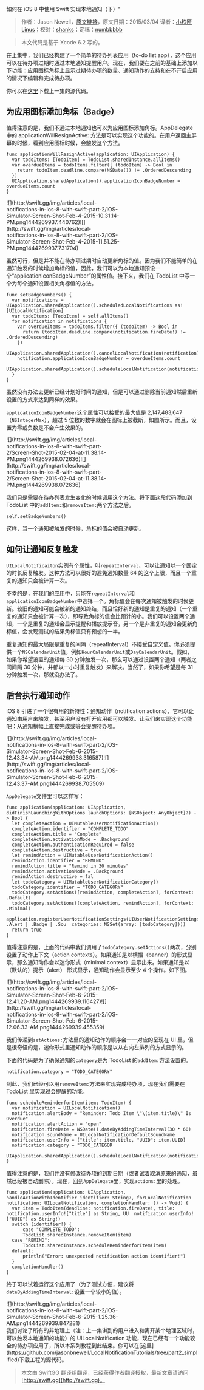如何在 iOS 8 中使用 Swift 实现本地通知（下）"

> 作者：Jason Newell，[原文链接](http://jamesonquave.com/blog/local-notifications-in-ios-8-with-swift-part-2/)，原文日期：2015/03/04
> 译者：[小铁匠Linus](http://linusling.com)；校对：[shanks](http://codebuild.me/)；定稿：[numbbbbb](http://numbbbbb.com/)
  









> 本文代码是基于 Xcode 6.2 写的。

在上集中，我们已经构建了一个简单的待办列表应用（to-do list app），这个应用可以在待办项过期时通过本地通知提醒用户。现在，我们要在之前的基础上添加以下功能：应用图标角标上显示过期待办项的数量、通知动作的支持和在不开启应用的情况下编辑和完成待办项。

你可以在[这里](https://github.com/jasonbnewell/LocalNotificationTutorials/tree/part1_simplified)下载上一集的源代码。



## 为应用图标添加角标（Badge）

值得注意的是，我们不通过本地通知也可以为应用图标添加角标。AppDelegate 中的 applicationWillResignActive: 方法是可以实现这个功能的。在用户返回主屏幕的时候，看到应用图标时候，会触发这个方法。

    
    func applicationWillResignActive(application: UIApplication) {
      var todoItems: [TodoItem] = TodoList.sharedInstance.allItems()
      var overdueItems = todoItems.filter({ (todoItem) -> Bool in
        return todoItem.deadline.compare(NSDate()) != .OrderedDescending
      })
      UIApplication.sharedApplication().applicationIconBadgeNumber = overdueItems.count
    }
<div style="max-width:300px;">
![](http://swift.gg/img/articles/local-notifications-in-ios-8-with-swift-part-2/iOS-Simulator-Screen-Shot-Feb-4-2015-10.31.14-PM.png1444269937.440762)![](http://swift.gg/img/articles/local-notifications-in-ios-8-with-swift-part-2/iOS-Simulator-Screen-Shot-Feb-4-2015-11.51.25-PM.png1444269937.731704)
</div>

虽然可行，但是并不能在待办项过期时自动更新角标的值。因为我们不能简单的在通知触发的时候增加角标的值，因此，我们可以为本地通知预设一个“applicationIconBadgeNumber”的属性值。接下来，我们在 TodoList 中写一个为每个通知设置相关角标值的方法。

    
    func setBadgeNumbers() {
      var notifications = UIApplication.sharedApplication().scheduledLocalNotifications as! [UILocalNotification]
      var todoItems: [TodoItem] = self.allItems()
      for notification in notifications {
        var overdueItems = todoItems.filter({ (todoItem) -> Bool in
          return (todoItem.deadline.compare(notification.fireDate!) != .OrderedDescending)
        })
        UIApplication.sharedApplication().cancelLocalNotification(notification) 
        notification.applicationIconBadgeNumber = overdueItems.count
        UIApplication.sharedApplication().scheduleLocalNotification(notification)
      }
    }

虽然没有办法去更新已经计划好时间的通知，但是可以通过删除当前通知然后重新设置的方式来达到同样的效果。

`applicationIconBadgeNumber`这个属性可以接受的最大值是 2,147,483,647（`NSIntegerMax`），超过 5 位数的数字就会在图标上被截断，如图所示。而且，设置为零或负数是不会产生效果的。

<div style="max-width:300px;">
![](http://swift.gg/img/articles/local-notifications-in-ios-8-with-swift-part-2/Screen-Shot-2015-02-04-at-11.38.14-PM.png1444269938.072636)![](http://swift.gg/img/articles/local-notifications-in-ios-8-with-swift-part-2/Screen-Shot-2015-02-04-at-11.38.14-PM.png1444269938.072636)
</div>


我们只是需要在待办列表发生变化的时候调用这个方法。将下面这段代码添加到 TodoList 中的`addItem:`和`removeItem:`两个方法之后。

    
    self.setBadgeNumbers()

这样，当一个通知被触发的时候，角标的值会被自动更新。

## 如何让通知反复触发

`UILocalNotificaiton`实例有个属性，叫`repeatInterval`，可以让通知以一个固定的时长反复触发。这种方法可以很好的避免通知数量 64 的这个上限，而且一个重复的通知只会被计算一次。

不幸的是，在我们的应用中，只能在`repeatInterval`和`applicationIconBadgeNumber`中选择一个。角标值会在每次通知被触发的时候更新。较旧的通知可能会被新的通知终结，而且恰好新的通知是重复的通知（一个重复的通知只会被计算一次），即导致角标的值会比预计的小。我们可以设置两个通知，一个是重复的通知会显示提醒和播放提示音，另一个是非重复的通知会更新角标值，会发现测试的结果角标值只有预想的一半。

重复通知的最大局限是重复的间隔（repeatInterval）不接受自定义值。你必须提供一个`NSCalendarUnit`值，例如`HourCalendarUnit`或`DayCalendarUnit`。假如，如果你希望设置的通知每 30 分钟触发一次，那么可以通过设置两个通知（两者之间间隔 30 分钟，并都以一小时重复触发）来解决。当然了，如果你希望是每 31 分钟触发一次，那就没办法了。

## 后台执行通知动作

iOS 8 引进了一个很有用的新特性：通知动作（notification actions），它可以让通知由用户来触发，甚至用户没有打开应用都可以触发。让我们来实现这个功能吧：从通知横幅上直接完成或等会提醒待办项。

<div style="max-width:300px;">
![](http://swift.gg/img/articles/local-notifications-in-ios-8-with-swift-part-2/iOS-Simulator-Screen-Shot-Feb-6-2015-12.43.34-AM.png1444269938.316587)![](http://swift.gg/img/articles/local-notifications-in-ios-8-with-swift-part-2/iOS-Simulator-Screen-Shot-Feb-6-2015-12.43.37-AM.png1444269938.705509)
</div>

`AppDelegate`文件里可以这样写：

    
    func application(application: UIApplication, didFinishLaunchingWithOptions launchOptions: [NSObject: AnyObject]?) -> Bool {
      let completeAction = UIMutableUserNotificationAction()
      completeAction.identifier = "COMPLETE_TODO"
      completeAction.title = "Complete"
      completeAction.activationMode = .Background
      completeAction.authenticationRequired = false
      completeAction.destructive = true
      let remindAction = UIMutableUserNotificationAction()
      remindAction.identifier = "REMIND"
      remindAction.title = "Remind in 30 minutes"
      remindAction.activationMode = .Background
      remindAction.destructive = fal  
      let todoCategory = UIMutableUserNotificationCategory()
      todoCategory.identifier = "TODO_CATEGORY"
      todoCategory.setActions([remindAction, completeAction], forContext: .Default)
      todoCategory.setActions([completeAction, remindAction], forContext: .Minimal)
      application.registerUserNotificationSettings(UIUserNotificationSettings(forTypes: .Alert | .Badge | .Sou  categories: NSSet(array: [todoCategory])))
      return true
    }

值得注意的是，上面的代码中我们调用了`todoCategory.setActions()`两次，分别设置了动作上下文（action contexts）。如果通知是以横幅（banner）的形式显示，那么通知动作会以迷你形式（minimal context）显示出来。如果通知是以（默认的）提示（alert） 形式显示，通知动作会显示至少 4 个操作。如下图。

<div style="max-width:300px;">
![](http://swift.gg/img/articles/local-notifications-in-ios-8-with-swift-part-2/iOS-Simulator-Screen-Shot-Feb-6-2015-12.41.20-AM.png1444269939.116427)![](http://swift.gg/img/articles/local-notifications-in-ios-8-with-swift-part-2/iOS-Simulator-Screen-Shot-Feb-6-2015-12.06.33-AM.png1444269939.455359)
</div>

我们传递到`setActions:`方法里的通知动作的顺序会一一对应的呈现在 UI 里，但是很奇怪的是，迷你形式里通知动作的顺序是以从右向左排列的方式显示的。

下面的代码是为了确保通知的`category`是为 TodoList 的`addItem:`方法设置的。

    
    notification.category = "TODO_CATEGORY"

到此，我们已经可以用`removeItem:`方法来实现完成待办项，现在我们需要在 TodoList 里实现过会提醒的功能。

    
    func scheduleReminderforItem(item: TodoItem) {
      var notification = UILocalNotification()
      notification.alertBody = "Reminder: Todo Item \"\(item.title)\" Is Overdue"
      notification.alertAction = "open"
      notification.fireDate = NSDate().dateByAddingTimeInterval(30 * 60)
      notification.soundName = UILocalNotificationDefaultSoundName
      notification.userInfo = ["title": item.title, "UUID": item.UUID]
      notification.category = "TODO_CATEGOR  
      UIApplication.sharedApplication().scheduleLocalNotification(notification)
    }

值得注意的是，我们并没有修改待办项的到期日期（或者试着取消原来的通知，虽然已经被自动删除）。现在，回到`AppDelegate`里，实现`actions:`里的处理。

    
    func application(application: UIApplication, handleActionWithIdentifier identifier: String?, forLocalNotification notification: UILocalNotification, completionHandler: () -> Void) {
      var item = TodoItem(deadline: notification.fireDate!, title: notification.userInfo!["title"] as String, UU  notification.userInfo!["UUID"] as String!)
      switch (identifier!) {
          case "COMPLETE_TODO":
          TodoList.sharedInstance.removeItem(item)
      case "REMIND":
          TodoList.sharedInstance.scheduleReminderforItem(item)
      default:
          println("Error: unexpected notification action identifier!")
      }
      completionHandler()
    }

终于可以试着运行这个应用了（为了测试方便，建议将`dateByAddingTimeInterval:`设置一个较小的值）。
<div style="max-width:300px;">
![](http://swift.gg/img/articles/local-notifications-in-ios-8-with-swift-part-2/iOS-Simulator-Screen-Shot-Feb-6-2015-1.25.36-AM.png1444269939.847281)
</div>
我们讨论了所有的非地理上（注：上一集讲到的用户进入和离开某个地理区域时，可以触发本地通知的功能）的 UILocalNotification 功能，现在已经有一个功能较全的待办项应用了，所以本系列教程到此结束。你可以在[这里](https://github.com/jasonbnewell/LocalNotificationTutorials/tree/part2_simplified)下载工程的源代码。

> 本文由 SwiftGG 翻译组翻译，已经获得作者翻译授权，最新文章请访问 [http://swift.gg](http://swift.gg)。